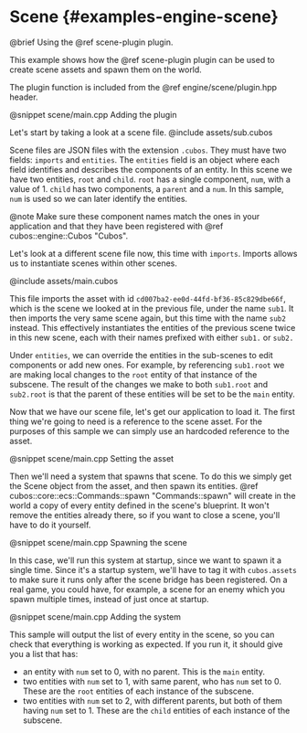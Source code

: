 # Scene {#examples-engine-scene}

@brief Using the @ref scene-plugin plugin.

This example shows how the @ref scene-plugin plugin can be used to create
scene assets and spawn them on the world.

The plugin function is included from the @ref engine/scene/plugin.hpp header.

@snippet scene/main.cpp Adding the plugin

Let's start by taking a look at a scene file.
@include assets/sub.cubos

Scene files are JSON files with the extension `.cubos`. They must have two fields: `imports` and `entities`.
The `entities` field is an object where each field identifies and describes the components of an entity.
In this scene we have two entities, `root` and `child`.
`root` has a single component, `num`, with a value of 1.
`child` has two components, a `parent` and a `num`.
In this sample, `num` is used so we can later identify the entities.

@note Make sure these component names match the ones in your application and that they have been registered with @ref cubos::engine::Cubos "Cubos".

Let's look at a different scene file now, this time with `imports`. Imports allows us to instantiate scenes within other scenes.

@include assets/main.cubos

This file imports the asset with id `cd007ba2-ee0d-44fd-bf36-85c829dbe66f`, which is the scene we looked at in the previous file, under the name `sub1`.
It then imports the very same scene again, but this time with the name `sub2` instead.
This effectively instantiates the entities of the previous scene twice in this new scene, each with their names prefixed with either `sub1.` or `sub2.`

Under `entities`, we can override the entities in the sub-scenes to edit components or add new ones.
For example, by referencing `sub1.root` we are making local changes to the `root` entity of that instance of the subscene.
The result of the changes we make to both `sub1.root` and `sub2.root` is that the parent of these entities will be set to be the `main` entity.

Now that we have our scene file, let's get our application to load it.
The first thing we're going to need is a reference to the scene asset. 
For the purposes of this sample we can simply use an hardcoded reference to the asset.

@snippet scene/main.cpp Setting the asset

Then we'll need a system that spawns that scene.
To do this we simply get the Scene object from the asset, and then spawn its entities.
@ref cubos::core::ecs::Commands::spawn "Commands::spawn" will create in the world a copy of every entity defined in the scene's blueprint.
It won't remove the entities already there, so if you want to close a scene, you'll have to do it yourself.

@snippet scene/main.cpp Spawning the scene

In this case, we'll run this system at startup, since we want to spawn it a single time.
Since it's a startup system, we'll have to tag it with `cubos.assets` to make sure it runs only after the scene bridge has been registered.
On a real game, you could have, for example, a scene for an enemy which you spawn multiple times, instead of just once at startup.

@snippet scene/main.cpp Adding the system

This sample will output the list of every entity in the scene, so you can check that everything is working as expected.
If you run it, it should give you a list that has:
- an entity with `num` set to 0, with no parent. This is the `main` entity.
- two entities with `num` set to 1, with same parent, who has `num` set to 0. These are the `root` entities of each instance of the subscene.
- two entities with `num` set to 2, with different parents, but both of them having `num` set to 1.  These are the `child` entities of each instance of the subscene.
